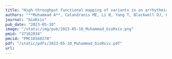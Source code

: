 ```yaml
---
title: "High-throughput functional mapping of variants in an arrhythmia gene, KCNE1, reveals novel biology"
authors: "**Muhammad A**, Calandranis ME, Li B, Yang T, Blackwell DJ, Harvey ML, Smith JE, Chew AE, Capra JA, Matreyek KA, Fowler DM, Roden DM, Glazer AM."
journal: "bioRxiv"
pub_date: "2023-05-10"
image: "/static/img/pub/2023-05-10_Muhammad_bioRxiv.png"
pmid: "37162834"
pmcid: "PMC10168370"
pdf: "/static/pdfs/2023-05-10_Muhammad_bioRxiv.pdf"
url: 
---
```

